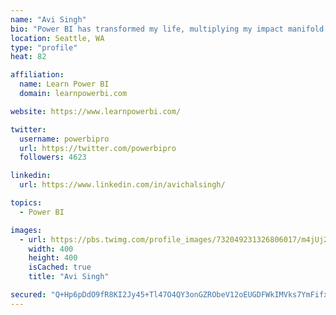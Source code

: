 ```yaml
---
name: "Avi Singh"
bio: "Power BI has transformed my life, multiplying my impact manifold. Now I am on a mission to spread the word and share the knowledge"
location: Seattle, WA
type: "profile"
heat: 82

affiliation:
  name: Learn Power BI
  domain: learnpowerbi.com

website: https://www.learnpowerbi.com/

twitter:
  username: powerbipro
  url: https://twitter.com/powerbipro
  followers: 4623

linkedin:
  url: https://www.linkedin.com/in/avichalsingh/

topics:
  - Power BI

images:
  - url: https://pbs.twimg.com/profile_images/732049231326806017/m4jUj2Lu_400x400.jpg
    width: 400
    height: 400
    isCached: true
    title: "Avi Singh"

secured: "Q+Hp6pDdO9fR8KI2Jy45+Tl47O4QY3onGZRObeV12oEUGDFWkIMVks7YmFifxINI5wED+NqAMALLxrqQKWh0OFGU0oRt8oP4O1e1ZGWnSvXt41dU9hMD0XlDLejrwpiMcV7fQJje3GB1b3IcarQK4e9GkjasCAxHfyNIJvD/GT+S/+/jOlkj2Hs5CKyFiP/SywFg8Xyt4Ein2CdCQAyC+rcTeEMysa727g/yvsq0dLLu7Wkss64N6hwa68zCYs2EIctmFUcwqw/f/hOVXHVFEJPU7YEmUyM5aCMeGqSf8EiV4q9VGOpRVNMiMpkeBg+MM4EnMl+gtfv7OcS/KOGU5L5xqau/qW8dJghPPJ+PG6QaJR/uGVqmFfxXnTTSqph7khs7gVqOu53+ZhoHGQEAWxnflC2UY8SN/TQdwXfAh8Q=;boz0o+E6zD58VFZaMpUf3A=="
---
```


